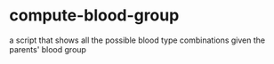 # compute-blood-group
a script that shows all the possible blood type combinations given the parents' blood group
